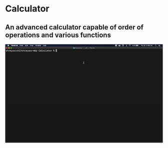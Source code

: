 # Calculator

## An advanced calculator capable of order of operations and various functions
![](https://github.com/Wh1t3Sail0r/Calculator/blob/master/Calculator%20Demo.gif)
